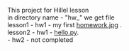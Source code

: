 This  project for  Hillel lesson \
in directory name - "hw_" we get file\
lesson1 - hw1 - my first [homework.jpg](D:\python\python_Hillel\lesson1\hw1\homework.jpg) .\
lesson2 - hw1 - [hello.py](D:\python\python_Hillel\lesson2\hw1\hello.py).\
        - hw2 - not completed
#